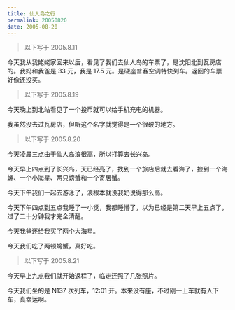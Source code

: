 ```yaml
---
title: 仙人岛之行
permalink: 20050820
date: 2005-08-20
---
```


> 以下写于 2005.8.11

今天我从我姥姥家回来以后，看见了我们去仙人岛的车票了，是沈阳北到瓦房店的。我妈和我爸是 33 元，我是 17.5 元。是硬座普客空调特快列车。返回的车票好像还没买。

> 以下写于 2005.8.19

今天晚上到北站看见了一个投币就可以给手机充电的机器。

我虽然没去过瓦房店，但听这个名字就觉得是一个很破的地方。

> 以下写于 2005.8.20

今天凌晨三点由于仙人岛浪很高，所以打算去长兴岛。

今天早上四点到了长兴岛，天已经亮了，找到一个旅店后就去看海了，捡到一个海螺、一个小海星、两只螃蟹和一个寄居蟹。

今天下午我们一起去游泳了，浪根本就没我奶说得那么高。

今天下午四点到五点我睡了一小觉，我都睡懵了，以为已经是第二天早上五点了，过了二十分钟我才完全清醒。

今天我爸还给我买了两个大海星。

今天我们吃了两顿螃蟹，真好吃。

> 以下写于 2005.8.21

今天早上九点我们就开始返程了，临走还照了几张照片。

今天我们坐的是 N137 次列车，12:01 开。本来没有座，不过刚一上车就有人下车，真幸运啊。
